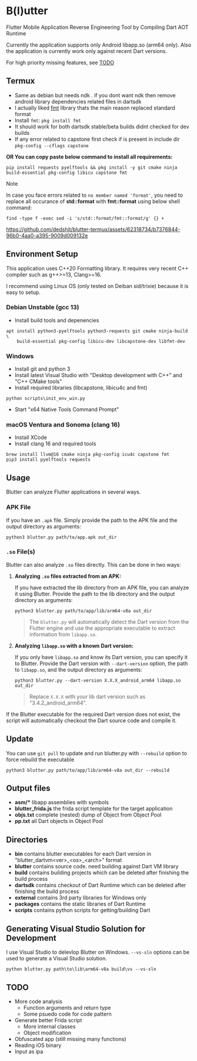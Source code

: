 

# B(l)utter
Flutter Mobile Application Reverse Engineering Tool by Compiling Dart AOT Runtime

Currently the application supports only Android libapp.so (arm64 only).
Also the application is currently work only against recent Dart versions.

For high priority missing features, see [TODO](#todo)

## Termux

- Same as debian but needs ndk . if you dont want ndk then remove android library dependencies related files in dartsdk
- I actually liked [fmt](https://github.com/fmtlib/fmt.git) library thats the main reason replaced standard format
- Install `fmt`: `pkg install fmt`
- It should work for both dartsdk stable/beta builds didnt checked for dev builds
- If any error related to capstone first check if is present in include dir  
    ```pkg-config --cflags capstone```

**OR You can copy paste below command to install all requirements:**
```
pip install requests pyelftools && pkg install -y git cmake ninja build-essential pkg-config libicu capstone fmt
```

> [!NOTE]
> In case you face errors related to `no member named 'format'`, you need to replace all occurance of __std::format__ with __fmt::format__ using below shell command:
>  ```shell
>  find -type f -exec sed -i 's/std::format/fmt::format/g' {} +
>  ```


https://github.com/dedshit/blutter-termux/assets/62318734/b7376844-96b0-4aa0-a395-9009d009132e


## Environment Setup
This application uses C++20 Formatting library. It requires very recent C++ compiler such as g++>=13, Clang>=16.

I recommend using Linux OS (only tested on Deiban sid/trixie) because it is easy to setup.

### Debian Unstable (gcc 13)
- Install build tools and depenencies
```
apt install python3-pyelftools python3-requests git cmake ninja-build \
    build-essential pkg-config libicu-dev libcapstone-dev libfmt-dev
```

### Windows
- Install git and python 3
- Install latest Visual Studio with "Desktop development with C++" and "C++ CMake tools"
- Install required libraries (libcapstone, libicu4c and fmt)
```
python scripts\init_env_win.py
```
- Start "x64 Native Tools Command Prompt"

### macOS Ventura and Sonoma (clang 16)
- Install XCode
- Install clang 16 and required tools
```
brew install llvm@16 cmake ninja pkg-config icu4c capstone fmt
pip3 install pyelftools requests
```

## Usage
Blutter can analyze Flutter applications in several ways.

### APK File
If you have an `.apk` file. Simply provide the path to the APK file and the output directory as arguments:
```shell
python3 blutter.py path/to/app.apk out_dir
```

### `.so` File(s)
Blutter can also analyze `.so` files directly. This can be done in two ways:

1. **Analyzing `.so` files extracted from an APK:**

    If you have extracted the lib directory from an APK file, you can analyze it using Blutter. Provide the path to the lib directory and the output directory as arguments:
    ```shell
    python3 blutter.py path/to/app/lib/arm64-v8a out_dir
    ```
    > The `blutter.py` will automatically detect the Dart version from the Flutter engine and use the appropriate executable to extract information from `libapp.so`.

2. **Analyzing `libapp.so` with a known Dart version:**

    If you only have `libapp.so` and know its Dart version, you can specify it to Blutter. Provide the Dart version with `--dart-version` option, the path to `libapp.so`, and the output directory as arguments:
    ```shell
    python3 blutter.py --dart-version X.X.X_android_arm64 libapp.so out_dir
    ```
    > Replace `X.X.X` with your lib dart version such as "3.4.2_android_arm64". 


If the Blutter executable for the required Dart version does not exist, the script will automatically checkout the Dart source code and compile it.

## Update
You can use ```git pull``` to update and run blutter.py with ```--rebuild``` option to force rebuild the executable
```
python3 blutter.py path/to/app/lib/arm64-v8a out_dir --rebuild
```

## Output files
- **asm/\*** libapp assemblies with symbols
- **blutter_frida.js** the frida script template for the target application
- **objs.txt** complete (nested) dump of Object from Object Pool
- **pp.txt** all Dart objects in Object Pool


## Directories
- **bin** contains blutter executables for each Dart version in "blutter_dartvm\<ver\>\_\<os\>\_\<arch\>" format
- **blutter** contains source code. need building against Dart VM library
- **build** contains building projects which can be deleted after finishing the build process
- **dartsdk** contains checkout of Dart Runtime which can be deleted after finishing the build process
- **external** contains 3rd party libraries for Windows only
- **packages** contains the static libraries of Dart Runtime
- **scripts** contains python scripts for getting/building Dart


## Generating Visual Studio Solution for Development
I use Visual Studio to delevlop Blutter on Windows. ```--vs-sln``` options can be used to generate a Visual Studio solution.
```
python blutter.py path\to\lib\arm64-v8a build\vs --vs-sln
```

## TODO
- More code analysis
  - Function arguments and return type
  - Some psuedo code for code pattern
- Generate better Frida script
  - More internal classes
  - Object modification
- Obfuscated app (still missing many functions)
- Reading iOS binary
- Input as ipa

